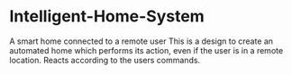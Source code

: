 Intelligent-Home-System
=================

A smart home connected to a remote user
This is a design to create an automated home which performs its action, even if the user is in a remote location. Reacts according to the users commands.
